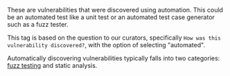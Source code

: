 These are vulnerabilities that were discovered using automation. This could be an automated test like a unit test or an automated test case generator such as a fuzz tester.

This tag is based on the question to our curators, specifically `How was this vulnerability discovered?`, with the option of selecting "automated". 

Automatically discovering vulnerabilities typically falls into two categories: [fuzz testing](/articles/what-the-fuzz) and static analysis. 